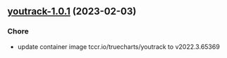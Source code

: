 

## [youtrack-1.0.1](https://github.com/truecharts/charts/compare/youtrack-1.0.0...youtrack-1.0.1) (2023-02-03)

### Chore

- update container image tccr.io/truecharts/youtrack to v2022.3.65369
  
  